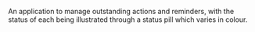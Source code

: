 An application to manage outstanding actions and reminders, with the status of each being illustrated through a status pill which varies in colour.
